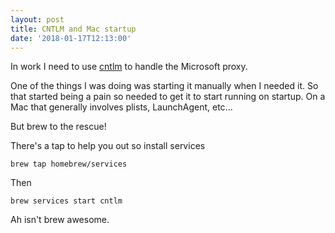 ```yaml
---
layout: post
title: CNTLM and Mac startup
date: '2018-01-17T12:13:00'
---
```


In work I need to use [cntlm](http://cntlm.sourceforge.net/) to handle the Microsoft proxy.

One of the things I was doing was starting it manually when I needed it. So that started being a pain so needed to get it to start running on startup. On a Mac that generally involves plists, LaunchAgent, etc...

But brew to the rescue!

There's a tap to help you out so install services

```
brew tap homebrew/services
```

Then

```
brew services start cntlm
```

Ah isn't brew awesome.
